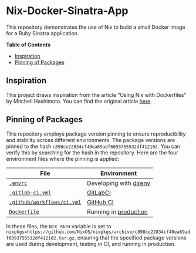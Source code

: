 # Nix-Docker-Sinatra-App

This repository demonstrates the use of Nix to build a small Docker
image for a Ruby Sinatra application.

<!-- markdown-toc start - Don't edit this section. Run M-x markdown-toc-refresh-toc -->
**Table of Contents**

- [Inspiration](#inspiration)
- [Pinning of Packages](#pinning-of-packages)

<!-- markdown-toc end -->

## Inspiration

This project draws inspiration from the article "Using Nix with
Dockerfiles" by Mitchell Hashimoto. You can find the original article
[here](https://mitchellh.com/writing/nix-with-dockerfiles).

## Pinning of Packages

This repository employs package version pinning to ensure
reproducibility and stability across different environments. The
package versions are pinned to the hash
`c898ce22834cf40ea69adf6093755532df412102`. You can verify this by
searching for the hash in the repository. Here are the four
environment files where the pinning is applied:

| File                                                     | Environment                                                         |
|----------------------------------------------------------|---------------------------------------------------------------------|
| [`.envrc`](./.envrc)                                     | Developing with [direnv](https://direnv.net/)                       |
| [`.gitlab-ci.yml`](./.gitlab-ci.yml)                     | [GitLabCI](https://gitlab.com/)                                     |
| [`.github/workflows/ci.yml`](./.github/workflows/ci.yml) | [GitHub CI](https://github.com/kisp/nix-docker-sinatra-app/actions) |
| [`Dockerfile`](./Dockerfile)                             | Running in [production](https://fly.io/)                            |

In these files, the `NIX_PATH` variable is set to
`nixpkgs=https://github.com/NixOS/nixpkgs/archive/c898ce22834cf40ea69adf6093755532df412102.tar.gz`,
ensuring that the specified package versions are used during
development, testing in CI, and running in production.
